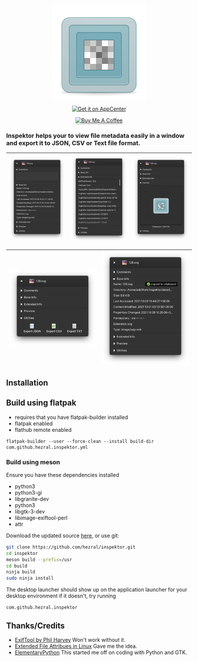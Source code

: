 <div align="center">

![icon](data/icons/128.svg)


[![Get it on AppCenter](https://appcenter.elementary.io/badge.svg)](https://appcenter.elementary.io/com.github.hezral.inspektor) 

<a href="https://www.buymeacoffee.com/hezral" target="_blank"><img src="https://www.buymeacoffee.com/assets/img/custom_images/orange_img.png" alt="Buy Me A Coffee" style="height: 41px !important;width: 174px !important;box-shadow: 0px 3px 2px 0px rgba(190, 190, 190, 0.5) !important;-webkit-box-shadow: 0px 3px 2px 0px rgba(190, 190, 190, 0.5) !important;" ></a>
</div>

### Inspektor helps your to view file metadata easily in a window and export it to JSON, CSV or Text file format. 

| ![Screenshot 01](data/screenshot-01.png?raw=true) | ![Screenshot 02](data/screenshot-02.png?raw=true) | ![Screenshot 03](data/screenshot-03.png?raw=true) |
|------------------------------------------|-----------------------------------------|-----------------------------------------|

| ![Screenshot 03](data/screenshot-04.png?raw=true) | ![Screenshot 03](data/screenshot-05.png?raw=true) |
|------------------------------------------|-----------------------------------------|

## Installation

## Build using flatpak
* requires that you have flatpak-builder installed
* flatpak enabled
* flathub remote enabled

```
flatpak-builder --user --force-clean --install build-dir com.github.hezral.inspektor.yml
```

### Build using meson 
Ensure you have these dependencies installed

* python3
* python3-gi
* libgranite-dev
* python3
* libgtk-3-dev
* libimage-exiftool-perl
* attr

Download the updated source [here](https://github.com/hezral/inspektor/archive/master.zip), or use git:
```bash
git clone https://github.com/hezral/inspektor.git
cd inspektor
meson build --prefix=/usr
cd build
ninja build
sudo ninja install
```
The desktop launcher should show up on the application launcher for your desktop environment
if it doesn't, try running
```
com.github.hezral.inspektor
```

## Thanks/Credits
- [ExifTool by Phil Harvey](https://exiftool.org/) Won't work without it. 
- [Extended File Attribues in Linux](https://www.linuxtoday.com/blog/extended-file-attributes-rock.html) Gave me the idea.
- [ElementaryPython](https://github.com/mirkobrombin/ElementaryPython) This started me off on coding with Python and GTK. 
